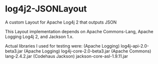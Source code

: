 log4j2-JSONLayout
=================

A custom Layout for Apache Log4j 2 that outputs JSON


This Layout implementation depends on Apache Commons-Lang, Apache Logging Log4j 2, and Jackson 1.x.

Actual libraries I used for testing were:
 (Apache Logging) log4j-api-2.0-beta3.jar
 (Apache Logging) log4j-core-2.0-beta3.jar
 (Apache Commons) lang-2.4.2.jar
 (Codehaus Jackson) jackson-core-asl-1.9.11.jar
 
